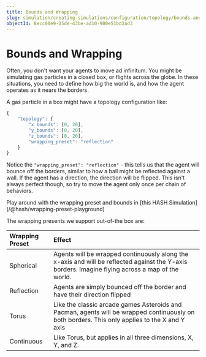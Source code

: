 ```yaml
---
title: Bounds and Wrapping
slug: simulation/creating-simulations/configuration/topology/bounds-and-wrapping
objectId: 8ecc00e9-25de-43be-ad10-900e51bd2ad3
---
```


# Bounds and Wrapping

Often, you don't want your agents to move ad infinitum. You might be simulating gas particles in a closed box, or flights across the globe. In these situations, you need to define how big the world is, and how the agent operates as it nears the borders.

A gas particle in a box might have a topology configuration like:

```javascript
{
    "topology": {
        "x_bounds": [0, 20],
        "y_bounds": [0, 20],
        "z_bounds": [0, 20],
        "wrapping_preset": "reflection"
    }
}
```

Notice the `"wrapping_preset": "reflection"` - this tells us that the agent will bounce off the borders, similar to how a ball might be reflected against a wall. If the agent has a direction, the direction will be flipped. This isn't always perfect though, so try to move the agent only once per chain of behaviors.

<Hint style="info">
Play around with the wrapping preset and bounds in [this HASH Simulation](/@hash/wrapping-preset-playground)
</Hint>

The wrapping presents we support out-of-the box are:

<!-- prettier-ignore -->
| Wrapping Preset | Effect |
| :--- | :--- |
| Spherical | Agents will be wrapped continuously along the x-axis and will be reflected against the Y-axis borders. Imagine flying across a map of the world. |
| Reflection | Agents are simply bounced off the border and have their direction flipped |
| Torus | Like the classic arcade games Asteroids and Pacman, agents will be wrapped continuously on both borders. This only applies to the X and Y axis |
| Continuous | Like Torus, but applies in all three dimensions, X, Y, and Z. |

